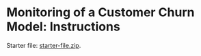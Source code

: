 # Monitoring of a Customer Churn Model: Instructions

Starter file: [starter-file.zip](https://video.udacity-data.com/topher/2021/March/60412fe6_starter-file/starter-file.zip).